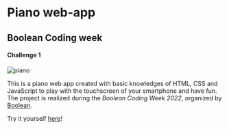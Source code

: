 # Piano web-app 
## Boolean Coding week
#### Challenge 1

![piano](https://user-images.githubusercontent.com/63924911/174646129-4e655208-cc55-4a2b-9c81-fcf4c05d46f7.JPG)

This is a piano web app created with basic knowledges of HTML, CSS and JavaScript to play with the touchscreen of your smartphone and have fun. The project is realized during the *Boolean Coding Week 2022*, organized by [Boolean](https://boolean.careers/).

Try it yourself [here](https://pianobool.netlify.app)! 


